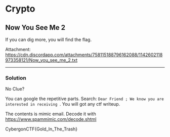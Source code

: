 ﻿# Crypto

## Now You See Me 2

If you can dig more, you will find the flag.

Attachment: https://cdn.discordapp.com/attachments/758115188796162088/1142602118973358121/Now_you_see_me_2.txt

---

### Solution

No Clue?

You can google the repetitive parts. Search: `Dear Friend ; We know you are interested in receiving `. You will got any ctf writeup.


The contents is mimic email. Decode it with https://www.spammimic.com/decode.shtml

CybergonCTF{Gold_In_The_Trash}